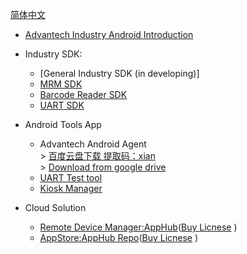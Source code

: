 [简体中文](https://github.com/AIM-Android/overview/blob/main/README_ZH.md)

*  [Advantech Industry Android Introduction](https://github.com/AIM-Android/overview/wiki/Advantech-Industry-Android-Solution)

*  Industry SDK:
    -   [General Industry SDK (in developing)]
    -   [MRM SDK](https://github.com/AIM-Android/MrmSdk)
    -   [Barcode Reader SDK](https://github.com/AIM-Android/ScannerWedgeSample)
    -   [UART SDK](https://github.com/kongqw/AndroidSerialPort)
 
 * Android Tools App 
    -   Advantech Android Agent<br>
            >  [百度云盘下载 提取码：xian](https://pan.baidu.com/s/14powWT7NG_9yNEFLUC_3sQ) <br>
            >  [Download from google drive](https://drive.google.com/drive/folders/1Ei_-W58QXzfpjXIJkTXdkO_-QZ0WChKP?usp=sharing)<br>   
    -   [UART Test tool](https://github.com/AIM-Android/overview/wiki/Advantech-Industry-Android-Solution#36-serial-port-test-tools)
    -   [Kiosk Manager](https://github.com/AIM-Android/KioskManager)
  
  * Cloud Solution
    -   [Remote Device Manager:AppHub](https://docs.wise-paas.advantech.com/en/Guides_and_API_References/ApplicationServices/1611826936336928113/1613468986148692729/v1.0.1)([Buy Licnese](https://wise-paas.advantech.com/en-us/marketplace/product/advantech.wise-paas-apphub) )
    -   [AppStore:AppHub Repo](https://docs.wise-paas.advantech.com/en/Guides_and_API_References/ApplicationServices/1611826936336928113/1613469269483084392/v1.0.1)([Buy Licnese](https://wise-paas.advantech.com/en-us/marketplace/product/advantech.wise-paas-apphub) )
    
  


